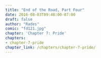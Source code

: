 ```yaml
---
title: "End of the Road, Part Four"
date: 2016-08-03T09:48:00-07:00
draft: false
author: "Rades"
comic: "fd121.jpg"
chapter: 'Chapter 7: Pride'
chapters:
- chapter-7-pride
chapter_link: /chapters/chapter-7-pride/
---
```

